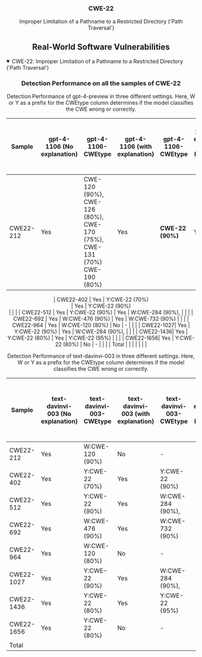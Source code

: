 <p align="center">
  </a>
  <h3 align="center">CWE-22</a></h3>
  <p align="center">
    Improper Limitation of a Pathname to a Restricted Directory ('Path Traversal')
  </p>
</p>
<div align="center">

## Real-World Software Vulnerabilities

</div>

<details open="open">
<summary>CWE-22: Improper Limitation of a Pathname to a Restricted Directory ('Path Traversal')</summary>

<h3>
    <b>
        <div align="center">
            Detection Performance on all the samples of CWE-22
        </div>
    </b>
</h3>
  
<div align="center"> Detection Performance of gpt-4-preview in three different settings. Here, W or Y as a prefix for the CWEtype column determines if the model classifies the CWE wrong or correctly. 

|  Sample   |  gpt-4-1106 (No explanation) | gpt-4-1106-CWEtype  | gpt-4-1106 (with explanation)  | gpt-4-1106-CWEtype  | gpt-4-1106 (with explanation and highlighted code segment) | gpt-4-1106-CWEtype |
|-----------|------------------------|---------------------|-----------------------------|---------------------------|-----------------------------------|-------------------|
|  CWE22-212  |  Yes  |  CWE-120 (90%), CWE-126 (80%), CWE-170 (75%), CWE-131 (70%) CWE-190 (80%)  |  Yes  |  **CWE-22 (90%)**  |  Yes  |  **CWE-22 (80%) ; code: Yes** |

|  CWE22-402  |  Yes  |   Y:CWE-22  (70%)   
              |  Yes  |  Y:CWE-22 (90%)           
              |       |  |
| CWE22-512 |  Yes                   |   Y:CWE-22  (90%)   | Yes                         |  W:CWE-284 (90%),         |                                   |                   |
| CWE22-692 |  Yes                   |   W:CWE-476 (90%)   | Yes                         |  W:CWE-732 (90%)          |                                   |                   |
| CWE22-964 |  Yes                   |   W:CWE-120 (80%)   | No                          |  -                        |                                   |                   |
| CWE22-1027|  Yes                   |   Y:CWE-22  (90%)   | Yes                         |  W:CWE-284 (90%),         |                                   |                   |
| CWE22-1436|  Yes                   |   Y:CWE-22  (80%)   | Yes                         |  Y:CWE-22 (95%)           |                                   |                   |
| CWE22-1656|  Yes                   |   Y:CWE-22  (80%)   | No                          |     -                     |                                   |                   |
| Total     |                        |                     |                             |                           |                                   |                   |

</div>

<div align="center"> Detection Performance of text-davinvi-003 in three different settings. Here, W or Y as a prefix for the CWEtype column determines if the model classifies the CWE wrong or correctly.

|  Sample   |  text-davinvi-003 (No explanation) | text-davinvi-003-CWEtype  | text-davinvi-003 (with explanation)  | text-davinvi-003-CWEtype  | text-davinvi-003 (with explanation and highlighted code segment) | text-davinvi-003-CWEtype |
|-----------|------------------------|---------------------|-----------------------------|---------------------------|-----------------------------------|-------------------|
| CWE22-212 |  Yes                   |   W:CWE-120 (90%)   | No                          |     -                     |                                   |                   |
| CWE22-402 |  Yes                   |   Y:CWE-22  (70%)   | Yes                         |  Y:CWE-22 (90%)           |                                   |                   |
| CWE22-512 |  Yes                   |   Y:CWE-22  (90%)   | Yes                         |  W:CWE-284 (90%),         |                                   |                   |
| CWE22-692 |  Yes                   |   W:CWE-476 (90%)   | Yes                         |  W:CWE-732 (90%)          |                                   |                   |
| CWE22-964 |  Yes                   |   W:CWE-120 (80%)   | No                          |  -                        |                                   |                   |
| CWE22-1027|  Yes                   |   Y:CWE-22  (90%)   | Yes                         |  W:CWE-284 (90%),         |                                   |                   |
| CWE22-1436|  Yes                   |   Y:CWE-22  (80%)   | Yes                         |  Y:CWE-22 (95%)           |                                   |                   |
| CWE22-1656|  Yes                   |   Y:CWE-22  (80%)   | No                          |     -                     |                                   |                   |
| Total     |                        |                     |                             |                           |                                   |                   |
</div>
</details>
